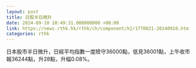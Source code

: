 ```yaml
---
layout: post
title: 日股半日微升
date: 2024-09-10 10:49:31.000000000 +08:00
link: https://news.rthk.hk/rthk/ch/component/k2/1770021-20240910.htm
categories: rthk
---
```


日本股市半日微升，日經平均指數一度險守36000點，低見36001點，上午收市報36244點，升28點，升幅0.08%。
